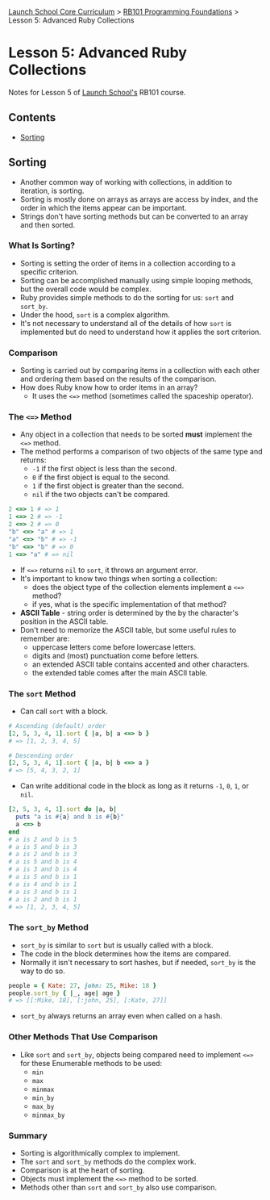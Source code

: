 [Launch School Core Curriculum][readme] >
[RB101 Programming Foundations][rb101-notes] >
Lesson 5: Advanced Ruby Collections

# Lesson 5: Advanced Ruby Collections

Notes for Lesson 5 of [Launch School's][launch-school] RB101 course.

## Contents

- [Sorting](#sorting)

## Sorting

- Another common way of working with collections, in addition to iteration, is sorting.
- Sorting is mostly done on arrays as arrays are access by index, and the order in which the items appear can be important.
- Strings don't have sorting methods but can be converted to an array and then sorted.

### What Is Sorting?

- Sorting is setting the order of items in a collection according to a specific criterion.
- Sorting can be accomplished manually using simple looping methods, but the overall code would be complex.
- Ruby provides simple methods to do the sorting for us: `sort` and `sort_by`.
- Under the hood, `sort` is a complex algorithm.
- It's not necessary to understand all of the details of how `sort` is implemented but do need to understand how it applies the sort criterion.

### Comparison

- Sorting is carried out by comparing items in a collection with each other and ordering them based on the results of the comparison.
- How does Ruby know how to order items in an array?
  - It uses the `<=>` method (sometimes called the spaceship operator).

### The `<=>` Method

- Any object in a collection that needs to be sorted **must** implement the `<=>` method.
- The method performs a comparison of two objects of the same type and returns:
  - `-1` if the first object is less than the second.
  - `0` if the first object is equal to the second.
  - `1` if the first object is greater than the second.
  - `nil` if the two objects can't be compared.

```ruby
2 <=> 1 # => 1
1 <=> 2 # => -1
2 <=> 2 # => 0
"b" <=> "a" # => 1
"a" <=> "b" # => -1
"b" <=> "b" # => 0
1 <=> "a" # => nil
```

- If `<=>` returns `nil` to `sort`, it throws an argument error.
- It's important to know two things when sorting a collection:
  - does the object type of the collection elements implement a `<=>` method?
  - if yes, what is the specific implementation of that method?
- **ASCII Table** - string order is determined by the by the character's position in the ASCII table.
- Don't need to memorize the ASCII table, but some useful rules to remember are:
  - uppercase letters come before lowercase letters.
  - digits and (most) punctuation come before letters.
  - an extended ASCII table contains accented and other characters.
  - the extended table comes after the main ASCII table.

### The `sort` Method

- Can call `sort` with a block.

```ruby
# Ascending (default) order
[2, 5, 3, 4, 1].sort { |a, b| a <=> b }
# => [1, 2, 3, 4, 5]

# Descending order
[2, 5, 3, 4, 1].sort { |a, b| b <=> a }
# => [5, 4, 3, 2, 1]
```

- Can write additional code in the block as long as it returns `-1`, `0`, `1`, or `nil`.

```ruby
[2, 5, 3, 4, 1].sort do |a, b|
  puts "a is #{a} and b is #{b}"
  a <=> b
end
# a is 2 and b is 5
# a is 5 and b is 3
# a is 2 and b is 3
# a is 5 and b is 4
# a is 3 and b is 4
# a is 5 and b is 1
# a is 4 and b is 1
# a is 3 and b is 1
# a is 2 and b is 1
# => [1, 2, 3, 4, 5]
```

### The `sort_by` Method

- `sort_by` is similar to `sort` but is usually called with a block.
- The code in the block determines how the items are compared.
- Normally it isn't necessary to sort hashes, but if needed, `sort_by` is the way to do so.

```ruby
people = { Kate: 27, john: 25, Mike: 18 }
people.sort_by { |_, age| age }
# => [[:Mike, 18], [:john, 25], [:Kate, 27]]
```

- `sort_by` always returns an array even when called on a hash.

### Other Methods That Use Comparison

- Like `sort` and `sort_by`, objects being compared need to implement `<=>` for these Enumerable methods to be used:
  - `min`
  - `max`
  - `minmax`
  - `min_by`
  - `max_by`
  - `minmax_by`

### Summary

- Sorting is algorithmically complex to implement.
- The `sort` and `sort_by` methods do the complex work.
- Comparison is at the heart of sorting.
- Objects must implement the `<=>` method to be sorted.
- Methods other than `sort` and `sort_by` also use comparison.

[rb101-notes]: /rb101/rb101-notes.md
[readme]: /README.md
[launch-school]: https://launchschool.com
